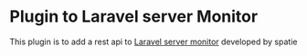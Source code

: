 # Plugin to Laravel server Monitor
This plugin is to add a rest api to [Laravel server monitor](https://github.com/spatie/laravel-server-monitor) developed by spatie
